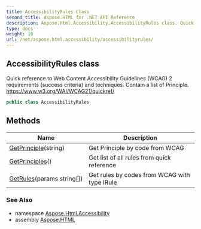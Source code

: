 ```yaml
---
title: AccessibilityRules Class
second_title: Aspose.HTML for .NET API Reference
description: Aspose.Html.Accessibility.AccessibilityRules class. Quick reference to Web Content Accessibility Guidelines WCAG 2 requirements success criteria and techniques. Contain a list of Principle. https//www.w3.org/WAI/WCAG21/quickref/
type: docs
weight: 10
url: /net/aspose.html.accessibility/accessibilityrules/
---
```

## AccessibilityRules class

Quick reference to Web Content Accessibility Guidelines (WCAG) 2 requirements (success criteria) and techniques. Contain a list of Principle. https://www.w3.org/WAI/WCAG21/quickref/

```csharp
public class AccessibilityRules
```

## Methods

| Name | Description |
| --- | --- |
| [GetPrinciple](../../aspose.html.accessibility/accessibilityrules/getprinciple/)(string) | Get Principle by code from WCAG |
| [GetPrinciples](../../aspose.html.accessibility/accessibilityrules/getprinciples/)() | Get list of all rules from quick reference |
| [GetRules](../../aspose.html.accessibility/accessibilityrules/getrules/)(params string[]) | Get rules by codes from WCAG with type IRule |

### See Also

* namespace [Aspose.Html.Accessibility](../../aspose.html.accessibility/)
* assembly [Aspose.HTML](../../)
